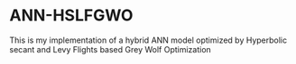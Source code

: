 # ANN-HSLFGWO
This is my implementation of a hybrid ANN model optimized by Hyperbolic secant and Levy Flights based Grey Wolf Optimization
